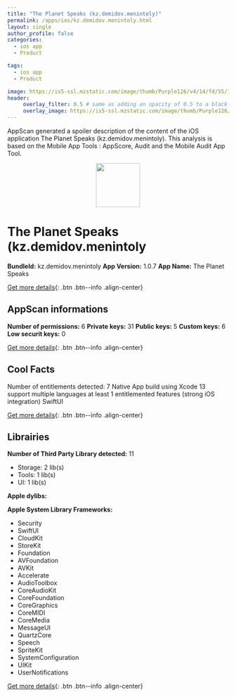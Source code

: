 ```yaml
---
title: "The Planet Speaks (kz.demidov.menintoly)"
permalink: /apps/ios/kz.demidov.menintoly.html
layout: single
author_profile: false
categories: 
  - ios app 
  - Product 

tags: 
  - ios app 
  - Product 

image: https://is5-ssl.mzstatic.com/image/thumb/Purple126/v4/14/fd/55/14fd5548-bd4c-952c-226d-9fe142637fdd/AppIcon-1x_U007emarketing-0-10-0-85-220.png/512x512bb.jpg
header: 
     overlay_filter: 0.5 # same as adding an opacity of 0.5 to a black background
     overlay_image: https://is5-ssl.mzstatic.com/image/thumb/Purple126/v4/14/fd/55/14fd5548-bd4c-952c-226d-9fe142637fdd/AppIcon-1x_U007emarketing-0-10-0-85-220.png/512x512bb.jpg
---
```

AppScan generated a spoiler description of the content of the iOS application The Planet Speaks (kz.demidov.menintoly). This analysis is based on the Mobile App Tools : AppScore, Audit and the Mobile Audit App Tool.

  
  
<div style="text-align: center;"><img src="https://is5-ssl.mzstatic.com/image/thumb/Purple126/v4/14/fd/55/14fd5548-bd4c-952c-226d-9fe142637fdd/AppIcon-1x_U007emarketing-0-10-0-85-220.png/512x512bb.jpg" width="100" height="100"></div>  
  
# The Planet Speaks (kz.demidov.menintoly

**BundleId:** kz.demidov.menintoly
**App Version:** 1.0.7
**App Name:** The Planet Speaks


[Get more details](/pricing.html){: .btn .btn--info .align-center}  
  
## AppScan informations 

**Number of permissions:** 6
**Private keys:** 31
**Public keys:** 5
**Custom keys:** 6
**Low securit keys:** 0
  
[Get more details](/pricing.html){: .btn .btn--info .align-center}

## Cool Facts

Number of entitlements detected: 7
Native App
build using Xcode 13
support multiple languages
at least 1 entitlemented features (strong iOS integration)
SwiftUI
  
[Get more details](/pricing.html){: .btn .btn--info .align-center}

## Librairies 
**Number of Third Party Library detected:** 11
- Storage: 2 lib(s)
- Tools: 1 lib(s)
- UI: 1 lib(s)

**Apple dylibs:**


**Apple System Library Frameworks:**
- Security
- SwiftUI
- CloudKit
- StoreKit
- Foundation
- AVFoundation
- AVKit
- Accelerate
- AudioToolbox
- CoreAudioKit
- CoreFoundation
- CoreGraphics
- CoreMIDI
- CoreMedia
- MessageUI
- QuartzCore
- Speech
- SpriteKit
- SystemConfiguration
- UIKit
- UserNotifications


  
[Get more details](/pricing.html){: .btn .btn--info .align-center}

